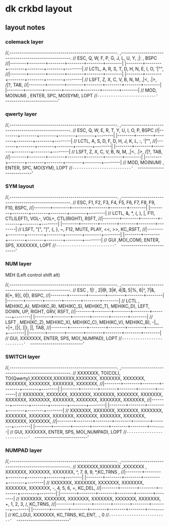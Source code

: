 # dk crkbd layout

## layout notes

### colemack layer

  //,-----------------------------------------------------.                    ,-----------------------------------------------------.
  //      ESC,       Q,       W,       F,       P,       G,                            J,       L,       U,       Y,    ;|: ,     BSPC
  //|--------+--------+--------+--------+--------+--------|                    |--------+--------+--------+--------+--------+--------|
  //     LCTL,       A,       R,       S,       T,       D,                            H,       N,       E,       I,       O,    '|"",
  //|--------+--------+--------+--------+--------+--------|                    |--------+--------+--------+--------+--------+--------|
  //     LSFT,       Z,       X,       C,       V,       B,                            N,       M,     ,|<,     .|>,     /|?,     TAB,
  //|--------+--------+--------+--------+--------+--------+--------|  |--------+--------+--------+--------+--------+--------+--------|
  //                                        MOD, MO(NUM) ,   ENTER,        SPC,   MO(SYM), LOPT
                                      //`--------------------------'  `--------------------------'
### qwerty layer

  //,-----------------------------------------------------.                    ,-----------------------------------------------------.
  //      ESC,       Q,       W,       E,       R,       T,                            Y,       U,       I,       O,       P,     BSPC
  //|--------+--------+--------+--------+--------+--------|                    |--------+--------+--------+--------+--------+--------|
  //     LCTL,       A,       S,       D,       F,       D,                            H,       J,       K,       L,       :,    '|"",
  //|--------+--------+--------+--------+--------+--------|                    |--------+--------+--------+--------+--------+--------|
  //     LSFT,       Z,       X,       C,       V,       B,                            N,       M,     ,|<,     .|>,     /|?,     TAB,
  //|--------+--------+--------+--------+--------+--------+--------|  |--------+--------+--------+--------+--------+--------+--------|
  //                                         MOD, MO(NUM) ,   ENTER,        SPC,   MO(SYM), LOPT
                                      //`--------------------------'  `--------------------------'

### SYM layout

  //,-----------------------------------------------------.                    ,-----------------------------------------------------.
  //      ESC,      F1,      F2,      F3,      F4,     F5,                            F6,      F7,      F8,      F9,     F10,    BSPC,
  //|--------+--------+--------+--------+--------+--------|                    |--------+--------+--------+--------+--------+--------|
  //     LCTL,       &,       *,       (,       ),       |,                          F11, CTL(LEFT),  VOL-,    VOL+, CTL(RIGHT), RSFT,
  //|--------+--------+--------+--------+--------+--------|                    |--------+--------+--------+--------+--------+--------|
  //     LSFT,       "[",   "]",       {,        },       ~,                          F12,    MUTE,    PLAY,      <<,      >>, KC_RSFT,
  //|--------+--------+--------+--------+--------+--------+--------|  |--------+--------+--------+--------+--------+--------+--------|
  //                                      GUI    ,MO(_COM),  ENTER,         SPS, XXXXXXX, LOPT
                                      //`--------------------------'  `--------------------------'

### NUM layer 

  MEH (Left control shift alt)

  //,-----------------------------------------------------.                    ,-----------------------------------------------------.
  //  ESC    ,    1|! ,     2|@,     3|#,     4|$,     5|%,                          6|^,     7|&,     8|*,     9|(,     0|),    BSPC,
  //|--------+--------+--------+--------+--------+--------|                    |--------+--------+--------+--------+--------+--------|
  //  LCTL   , MEH(KC_A), MEH(KC_R), MEH(KC_S), MEH(KC_T), MEH(KC_D),               LEFT,    DOWN,      UP,   RIGHT,     GRV,    RSFT,
  //|--------+--------+--------+--------+--------+--------|                    |--------+--------+--------+--------+--------+--------|
  //  LSFT   , MEH(KC_Z), MEH(KC_X), MEH(KC_C), MEH(KC_V), MEH(KC_B),                -|_,     =|+,     [|{,     ]|},     \||,     TAB,
  //|--------+--------+--------+--------+--------+--------+--------|   |--------+--------+--------+--------+--------+--------+--------|
  //                                          GUI, XXXXXXX,  ENTER,     SPS, MO(_NUMPAD), LOPT
                                      //`--------------------------'  `--------------------------'

### SWITCH layer 
  //,-----------------------------------------------------.                    ,-----------------------------------------------------.
  //  XXXXXXX, TO(COL), TO(Qwerty),XXXXXXX,XXXXXXX,XXXXXXX,                      XXXXXXX, XXXXXXX, XXXXXXX, XXXXXXX, XXXXXXX, XXXXXXX,
  //|--------+--------+--------+--------+--------+--------|                    |--------+--------+--------+--------+--------+--------|
  //  XXXXXXX, XXXXXXX, XXXXXXX, XXXXXXX, XXXXXXX, XXXXXXX,                      XXXXXXX, XXXXXXX, XXXXXXX, XXXXXXX, XXXXXXX, XXXXXXX,
  //|--------+--------+--------+--------+--------+--------|                    |--------+--------+--------+--------+--------+--------|
  //    XXXXXXX, XXXXXXX, XXXXXXX, XXXXXXX, XXXXXXX, XXXXXXX,                      XXXXXXX, XXXXXXX, XXXXXXX, XXXXXXX, XXXXXXX, XXXXXXX,
  //|--------+--------+--------+--------+--------+--------+--------|   |--------+--------+--------+--------+--------+--------+--------|
  //                                          GUI, XXXXXXX,  ENTER,     SPS, MO(_NUMPAD), LOPT
                                      //`--------------------------'  `--------------------------'

### NUMPAD layer 

  //,-----------------------------------------------------.                    ,-----------------------------------------------------.
  //  XXXXXXX,XXXXXXX ,XXXXXXX , XXXXXXX, XXXXXXX, XXXXXXX,                            ^,       7,       8,       9,       *,KC_TRNS ,
  //|--------+--------+--------+--------+--------+--------|                    |--------+--------+--------+--------+--------+--------|
  //  XXXXXXX, XXXXXXX, XXXXXXX, XXXXXXX, XXXXXXX, XXXXXXX,                            -,       4,       5,       6,       =, KC_DEL,
  //|--------+--------+--------+--------+--------+--------|                    |--------+--------+--------+--------+--------+--------|
  //  XXXXXXX, XXXXXXX, XXXXXXX, XXXXXXX, XXXXXXX, XXXXXXX,                            +,       1,       2,       3,       /, KC_TRNS,
  //|--------+--------+--------+--------+--------+--------+--------|  |--------+--------+--------+--------+--------+--------+--------|
  //                                        KC_LGUI, XXXXXXX,  KC_TRNS,     KC_ENT,  ., 0
                                      //`--------------------------'  `--------------------------'


